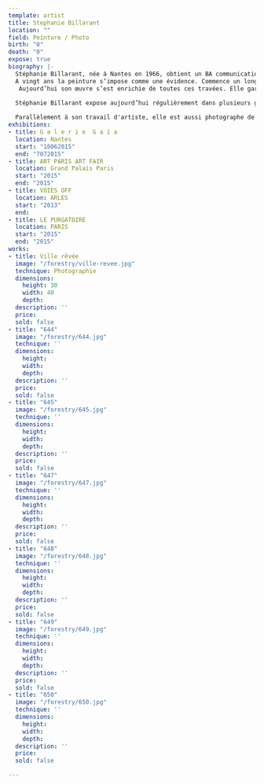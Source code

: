 ```yaml
---
template: artist
title: Stephanie Billarant
location: ""
field: Peinture / Photo
birth: "0"
death: "0"
expose: true
biography: |-
  Stéphanie Billarant, née à Nantes en 1966, obtient un BA communication et art (Wake Forest university – Winston Salem N.C.) ; elle y apprend les arts graphiques – sérigraphie, sculpture, gravure - la réalisation de courts métrages, le montage, mais aussi le théâtre et la danse, le piano et le chant. Ce sont les arts du spectacle qui forgeront ses premières sensibilités artistiques.  
  A vingt ans la peinture s’impose comme une évidence. Commence un long parcours où elle apprend et maîtrise les techniques de la figuration, mais part assez vite vers des mondes plus étrangers, d’où elle va peu à peu faire émerger sa surréalité.
   Aujourd’hui son œuvre s’est enrichie de toutes ces travées. Elle garde du spectacle le goût pour le mouvement qui va s’exprimer par la découverte de la photographie en 2007. Le medium lui permet d’aboutir sa réflexion sur la perte des repères. Loin de la détourner de la peinture, il montre de nouvelles directions ; elle découvre l’encre, explore sa matière, projette des mondes ramifiés qui plongent l’œil dans un vertige figuratif. 
   
  Stéphanie Billarant expose aujourd’hui régulièrement dans plusieurs galeries nantaises et parisiennes. En mars 2013, Patrick BRILLET (éditeur de mobilier design – Fine Art Londres) présente une série des ses photos au Grand Palais pour ART PARIS ART FAIR.

  Parallèlement à son travail d'artiste, elle est aussi photographe de mer (photographe officiel Energy Team 34thACWS)
exhibitions:
- title: G a l e r i e  G a ï a
  location: Nantes
  start: "18062015"
  end: "7072015"
- title: ART PARIS ART FAIR
  location: Grand Palais Paris
  start: "2015"
  end: "2015"
- title: VOIES OFF
  location: ARLES
  start: "2013"
  end: 
- title: LE PURGATOIRE
  location: PARIS
  start: "2015"
  end: "2015"
works:
- title: Ville rêvée
  image: "/forestry/ville-revee.jpg"
  technique: Photographie
  dimensions:
    height: 30
    width: 40
    depth: 
  description: ''
  price: 
  sold: false
- title: "644"
  image: "/forestry/644.jpg"
  technique: ''
  dimensions:
    height: 
    width: 
    depth: 
  description: ''
  price: 
  sold: false
- title: "645"
  image: "/forestry/645.jpg"
  technique: ''
  dimensions:
    height: 
    width: 
    depth: 
  description: ''
  price: 
  sold: false
- title: "647"
  image: "/forestry/647.jpg"
  technique: ''
  dimensions:
    height: 
    width: 
    depth: 
  description: ''
  price: 
  sold: false
- title: "648"
  image: "/forestry/648.jpg"
  technique: ''
  dimensions:
    height: 
    width: 
    depth: 
  description: ''
  price: 
  sold: false
- title: "649"
  image: "/forestry/649.jpg"
  technique: ''
  dimensions:
    height: 
    width: 
    depth: 
  description: ''
  price: 
  sold: false
- title: "650"
  image: "/forestry/650.jpg"
  technique: ''
  dimensions:
    height: 
    width: 
    depth: 
  description: ''
  price: 
  sold: false

---
```

